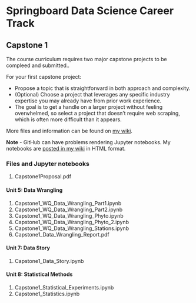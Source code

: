 # Springboard Data Science Career Track
## Capstone 1

The course curriculum requires two major capstone projects to be compleed and submitted.. 

For your first capstone project:
   * Propose a topic that is straightforward in both approach and complexity.
   * (Optional) Choose a project that leverages any specific industry expertise you may already have from prior work experience.
   * The goal is to get a handle on a larger project without feeling overwhelmed, so select a project that doesn’t require web scraping, which is often more difficult than it appears.

More files and information can be found on [my wiki](http://wiki.cfcl.com/Vicki/Datascience).

**Note** - GitHub can have problems rendering Jupyter notebooks. My notebooks are [posted in my wiki](http://wiki.cfcl.com/Vicki/Datascience/CapStone1) in HTML format.


### Files and Jupyter notebooks

   1. Capstone1Proposal.pdf
 
#### Unit 5: Data Wrangling

   1. Capstone1_WQ_Data_Wrangling_Part1.ipynb	
   2. Capstone1_WQ_Data_Wrangling_Part2.ipynb	
   3. Capstone1_WQ_Data_Wrangling_Phyto.ipynb
   4. Capstone1_WQ_Data_Wrangling_Phyto_2.ipynb
   5. Capstone1_WQ_Data_Wrangling_Stations.ipynb
   6. Capstone1_Data_Wrangling_Report.pdf

#### Unit 7: Data Story

   1. Capstone1_Data_Story.ipynb

#### Unit 8: Statistical Methods

   1. Capstone1_Statistical_Experiments.ipynb
   1. Capstone1_Statistics.ipynb

